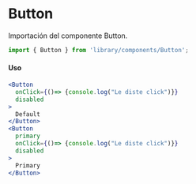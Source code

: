 # Button

Importación del componente Button.

```jsx
import { Button } from 'library/components/Button';
```

<!-- STORY -->

#### Uso

```jsx
<Button
  onClick={()=> {console.log("Le diste click")}}
  disabled
>
  Default
</Button>
<Button
  primary
  onClick={()=> {console.log("Le diste click")}}
  disabled
>
  Primary
</Button>
```
